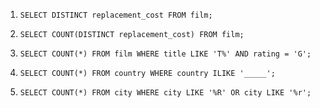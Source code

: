 1. `
   SELECT DISTINCT replacement_cost FROM film;
   `

2. `
   SELECT COUNT(DISTINCT replacement_cost) FROM film;
   `   

3. `
   SELECT COUNT(*) FROM film
   WHERE title LIKE 'T%' AND rating = 'G';
   `   

4. `
   SELECT COUNT(*) FROM country
   WHERE country ILIKE '_____'; 
   `   

5. `
   SELECT COUNT(*) FROM city
   WHERE city LIKE '%R' OR city LIKE '%r';
   `   
